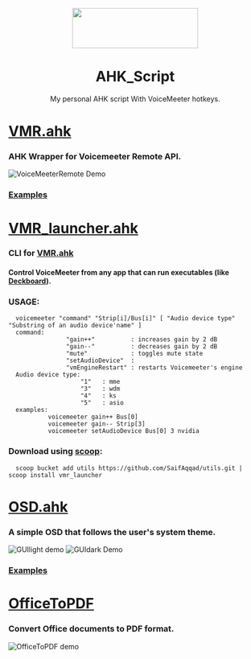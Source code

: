 <p align="center">
  <img width="250" height="80" align="center" src="https://www.autohotkey.com/assets/images/ahk-logo-no-text241x78-160.png">
</p>
<h1 align="center">
  AHK_Script
</h1>
<p align="center">
 My personal AHK script With VoiceMeeter hotkeys.
</p>

# [VMR.ahk](./src/Lib/VMR.ahk)
  ### AHK Wrapper for <a style="text-decoration:none" href="https://www.vb-audio.com/Services/developers.htm">Voicemeeter Remote API</a>.
  ![VoiceMeeterRemote Demo](https://user-images.githubusercontent.com/47293197/68070055-bfea4580-fd60-11e9-825e-3ae075367f5a.gif)

### [**Examples**](https://github.com/SaifAqqad/AHK_Script/blob/c5dbb3c96ec036125261e28b62f3ade15329bf9b/src/Script.ahk#L38)

# [VMR_launcher.ahk](./src/VMR_launcher.ahk)
  ### CLI for [VMR.ahk](./src/Lib/VMR.ahk) 
  #### Control VoiceMeeter from any app that can run executables (like [Deckboard](https://deckboard.app/)).
  ### USAGE:
      voicemeeter "command" "Strip[i]/Bus[i]" [ "Audio device type" "Substring of an audio device'name" ]
      command: 
                    "gain++"          : increases gain by 2 dB
                    "gain--"          : decreases gain by 2 dB
                    "mute"            : toggles mute state
                    "setAudioDevice"  : 
                    "vmEngineRestart" : restarts Voicemeeter's engine
      Audio device type: 
                        "1"   : mme
                        "3"   : wdm
                        "4"   : ks
                        "5"   : asio
      examples:
               voicemeeter gain++ Bus[0]   
               voicemeeter gain-- Strip[3] 
               voicemeeter setAudioDevice Bus[0] 3 nvidia
  ### Download using [scoop](https://scoop.sh):
      scoop bucket add utils https://github.com/SaifAqqad/utils.git | scoop install vmr_launcher    
# [OSD.ahk](./src/Lib/OSD.ahk)
  ### A simple OSD that follows the user's system theme.
  ![GUIlight demo](https://user-images.githubusercontent.com/47293197/68298049-55067a80-0090-11ea-877c-9f2964873c96.gif) ![GUIdark Demo](https://user-images.githubusercontent.com/47293197/68298037-50da5d00-0090-11ea-854b-54731a5ffcd8.gif)

### [**Examples**](https://github.com/SaifAqqad/AHK_Script/blob/c5dbb3c96ec036125261e28b62f3ade15329bf9b/src/Script.ahk#L39)

# [OfficeToPDF](./src/other/OfficeToPDF)
  ### Convert Office documents to PDF format. 
  ![OfficeToPDF demo](https://user-images.githubusercontent.com/47293197/77193665-8713f880-6ad6-11ea-9f4d-6f2df0773f4f.gif)

